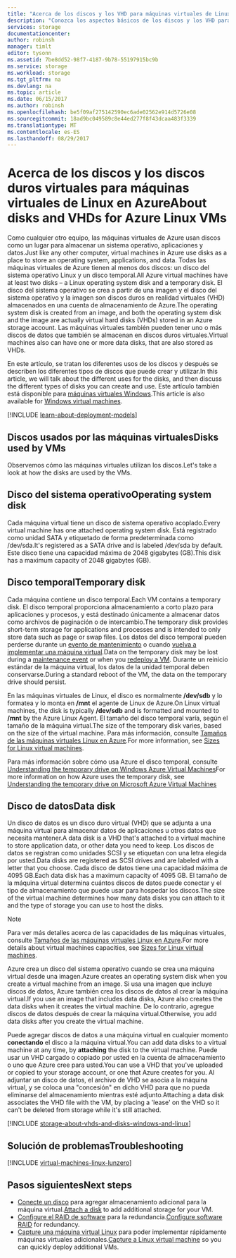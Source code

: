 ```yaml
---
title: "Acerca de los discos y los VHD para máquinas virtuales de Linux en Microsoft Azure | Microsoft Docs"
description: "Conozca los aspectos básicos de los discos y los VHD para las máquinas virtuales Linux en Azure."
services: storage
documentationcenter: 
author: robinsh
manager: timlt
editor: tysonn
ms.assetid: 7be8dd52-98f7-4187-9b78-55197915bc9b
ms.service: storage
ms.workload: storage
ms.tgt_pltfrm: na
ms.devlang: na
ms.topic: article
ms.date: 06/15/2017
ms.author: robinsh
ms.openlocfilehash: be5f09af275142590ec6ade02562e914d5726e08
ms.sourcegitcommit: 18ad9bc049589c8e44ed277f8f43dcaa483f3339
ms.translationtype: MT
ms.contentlocale: es-ES
ms.lasthandoff: 08/29/2017
---
```

# <a name="about-disks-and-vhds-for-azure-linux-vms"></a><span data-ttu-id="55b29-103">Acerca de los discos y los discos duros virtuales para máquinas virtuales de Linux en Azure</span><span class="sxs-lookup"><span data-stu-id="55b29-103">About disks and VHDs for Azure Linux VMs</span></span>
<span data-ttu-id="55b29-104">Como cualquier otro equipo, las máquinas virtuales de Azure usan discos como un lugar para almacenar un sistema operativo, aplicaciones y datos.</span><span class="sxs-lookup"><span data-stu-id="55b29-104">Just like any other computer, virtual machines in Azure use disks as a place to store an operating system, applications, and data.</span></span> <span data-ttu-id="55b29-105">Todas las máquinas virtuales de Azure tienen al menos dos discos: un disco del sistema operativo Linux y un disco temporal.</span><span class="sxs-lookup"><span data-stu-id="55b29-105">All Azure virtual machines have at least two disks – a Linux operating system disk and a temporary disk.</span></span> <span data-ttu-id="55b29-106">El disco del sistema operativo se crea a partir de una imagen y el disco del sistema operativo y la imagen son discos duros en realidad virtuales (VHD) almacenados en una cuenta de almacenamiento de Azure.</span><span class="sxs-lookup"><span data-stu-id="55b29-106">The operating system disk is created from an image, and both the operating system disk and the image are actually virtual hard disks (VHDs) stored in an Azure storage account.</span></span> <span data-ttu-id="55b29-107">Las máquinas virtuales también pueden tener uno o más discos de datos que también se almacenan en discos duros virtuales.</span><span class="sxs-lookup"><span data-stu-id="55b29-107">Virtual machines also can have one or more data disks, that are also stored as VHDs.</span></span> 

<span data-ttu-id="55b29-108">En este artículo, se tratan los diferentes usos de los discos y después se describen los diferentes tipos de discos que puede crear y utilizar.</span><span class="sxs-lookup"><span data-stu-id="55b29-108">In this article, we will talk about the different uses for the disks, and then discuss the different types of disks you can create and use.</span></span> <span data-ttu-id="55b29-109">Este artículo también está disponible para [máquinas virtuales Windows](../windows/about-disks-and-vhds.md).</span><span class="sxs-lookup"><span data-stu-id="55b29-109">This article is also available for [Windows virtual machines](../windows/about-disks-and-vhds.md).</span></span>

[!INCLUDE [learn-about-deployment-models](../../../includes/learn-about-deployment-models-both-include.md)]

## <a name="disks-used-by-vms"></a><span data-ttu-id="55b29-110">Discos usados por las máquinas virtuales</span><span class="sxs-lookup"><span data-stu-id="55b29-110">Disks used by VMs</span></span>

<span data-ttu-id="55b29-111">Observemos cómo las máquinas virtuales utilizan los discos.</span><span class="sxs-lookup"><span data-stu-id="55b29-111">Let's take a look at how the disks are used by the VMs.</span></span>

## <a name="operating-system-disk"></a><span data-ttu-id="55b29-112">Disco del sistema operativo</span><span class="sxs-lookup"><span data-stu-id="55b29-112">Operating system disk</span></span>
<span data-ttu-id="55b29-113">Cada máquina virtual tiene un disco de sistema operativo acoplado.</span><span class="sxs-lookup"><span data-stu-id="55b29-113">Every virtual machine has one attached operating system disk.</span></span> <span data-ttu-id="55b29-114">Está registrado como unidad SATA y etiquetado de forma predeterminada como /dev/sda.</span><span class="sxs-lookup"><span data-stu-id="55b29-114">It's registered as a SATA drive and is labeled /dev/sda by default.</span></span> <span data-ttu-id="55b29-115">Este disco tiene una capacidad máxima de 2048 gigabytes (GB).</span><span class="sxs-lookup"><span data-stu-id="55b29-115">This disk has a maximum capacity of 2048 gigabytes (GB).</span></span> 

## <a name="temporary-disk"></a><span data-ttu-id="55b29-116">Disco temporal</span><span class="sxs-lookup"><span data-stu-id="55b29-116">Temporary disk</span></span>
<span data-ttu-id="55b29-117">Cada máquina contiene un disco temporal.</span><span class="sxs-lookup"><span data-stu-id="55b29-117">Each VM contains a temporary disk.</span></span> <span data-ttu-id="55b29-118">El disco temporal proporciona almacenamiento a corto plazo para aplicaciones y procesos, y está destinado únicamente a almacenar datos como archivos de paginación o de intercambio.</span><span class="sxs-lookup"><span data-stu-id="55b29-118">The temporary disk provides short-term storage for applications and processes and is intended to only store data such as page or swap files.</span></span> <span data-ttu-id="55b29-119">Los datos del disco temporal pueden perderse durante un [evento de mantenimiento](../windows/manage-availability.md?toc=%2fazure%2fvirtual-machines%2fwindows%2ftoc.json#understand-vm-reboots---maintenance-vs-downtime) o cuando [vuelva a implementar una máquina virtual](../windows/redeploy-to-new-node.md?toc=%2fazure%2fvirtual-machines%2flinux%2ftoc.json).</span><span class="sxs-lookup"><span data-stu-id="55b29-119">Data on the temporary disk may be lost during a [maintenance event](../windows/manage-availability.md?toc=%2fazure%2fvirtual-machines%2fwindows%2ftoc.json#understand-vm-reboots---maintenance-vs-downtime) or when you [redeploy a VM](../windows/redeploy-to-new-node.md?toc=%2fazure%2fvirtual-machines%2flinux%2ftoc.json).</span></span> <span data-ttu-id="55b29-120">Durante un reinicio estándar de la máquina virtual, los datos de la unidad temporal deben conservarse.</span><span class="sxs-lookup"><span data-stu-id="55b29-120">During a standard reboot of the VM, the data on the temporary drive should persist.</span></span>

<span data-ttu-id="55b29-121">En las máquinas virtuales de Linux, el disco es normalmente **/dev/sdb** y lo formatea y lo monta en **/mnt** el agente de Linux de Azure.</span><span class="sxs-lookup"><span data-stu-id="55b29-121">On Linux virtual machines, the disk is typically **/dev/sdb** and is formatted and mounted to **/mnt** by the Azure Linux Agent.</span></span> <span data-ttu-id="55b29-122">El tamaño del disco temporal varía, según el tamaño de la máquina virtual.</span><span class="sxs-lookup"><span data-stu-id="55b29-122">The size of the temporary disk varies, based on the size of the virtual machine.</span></span> <span data-ttu-id="55b29-123">Para más información, consulte [Tamaños de las máquinas virtuales Linux en Azure](../windows/sizes.md).</span><span class="sxs-lookup"><span data-stu-id="55b29-123">For more information, see [Sizes for Linux virtual machines](../windows/sizes.md).</span></span>

<span data-ttu-id="55b29-124">Para más información sobre cómo usa Azure el disco temporal, consulte [Understanding the temporary drive on Windows Azure Virtual Machines](https://blogs.msdn.microsoft.com/mast/2013/12/06/understanding-the-temporary-drive-on-windows-azure-virtual-machines/)</span><span class="sxs-lookup"><span data-stu-id="55b29-124">For more information on how Azure uses the temporary disk, see [Understanding the temporary drive on Microsoft Azure Virtual Machines](https://blogs.msdn.microsoft.com/mast/2013/12/06/understanding-the-temporary-drive-on-windows-azure-virtual-machines/)</span></span>

## <a name="data-disk"></a><span data-ttu-id="55b29-125">Disco de datos</span><span class="sxs-lookup"><span data-stu-id="55b29-125">Data disk</span></span>
<span data-ttu-id="55b29-126">Un disco de datos es un disco duro virtual (VHD) que se adjunta a una máquina virtual para almacenar datos de aplicaciones u otros datos que necesita mantener.</span><span class="sxs-lookup"><span data-stu-id="55b29-126">A data disk is a VHD that's attached to a virtual machine to store application data, or other data you need to keep.</span></span> <span data-ttu-id="55b29-127">Los discos de datos se registran como unidades SCSI y se etiquetan con una letra elegida por usted.</span><span class="sxs-lookup"><span data-stu-id="55b29-127">Data disks are registered as SCSI drives and are labeled with a letter that you choose.</span></span> <span data-ttu-id="55b29-128">Cada disco de datos tiene una capacidad máxima de 4095 GB.</span><span class="sxs-lookup"><span data-stu-id="55b29-128">Each data disk has a maximum capacity of 4095 GB.</span></span> <span data-ttu-id="55b29-129">El tamaño de la máquina virtual determina cuántos discos de datos puede conectar y el tipo de almacenamiento que puede usar para hospedar los discos.</span><span class="sxs-lookup"><span data-stu-id="55b29-129">The size of the virtual machine determines how many data disks you can attach to it and the type of storage you can use to host the disks.</span></span>

> [!NOTE]
> <span data-ttu-id="55b29-130">Para ver más detalles acerca de las capacidades de las máquinas virtuales, consulte [Tamaños de las máquinas virtuales Linux en Azure](../windows/sizes.md).</span><span class="sxs-lookup"><span data-stu-id="55b29-130">For more details about virtual machines capacities, see [Sizes for Linux virtual machines](../windows/sizes.md).</span></span>
> 

<span data-ttu-id="55b29-131">Azure crea un disco del sistema operativo cuando se crea una máquina virtual desde una imagen.</span><span class="sxs-lookup"><span data-stu-id="55b29-131">Azure creates an operating system disk when you create a virtual machine from an image.</span></span> <span data-ttu-id="55b29-132">Si usa una imagen que incluye discos de datos, Azure también crea los discos de datos al crear la máquina virtual.</span><span class="sxs-lookup"><span data-stu-id="55b29-132">If you use an image that includes data disks, Azure also creates the data disks when it creates the virtual machine.</span></span> <span data-ttu-id="55b29-133">De lo contrario, agregue discos de datos después de crear la máquina virtual.</span><span class="sxs-lookup"><span data-stu-id="55b29-133">Otherwise, you add data disks after you create the virtual machine.</span></span>

<span data-ttu-id="55b29-134">Puede agregar discos de datos a una máquina virtual en cualquier momento **conectando** el disco a la máquina virtual.</span><span class="sxs-lookup"><span data-stu-id="55b29-134">You can add data disks to a virtual machine at any time, by **attaching** the disk to the virtual machine.</span></span> <span data-ttu-id="55b29-135">Puede usar un VHD cargado o copiado por usted en la cuenta de almacenamiento o uno que Azure cree para usted.</span><span class="sxs-lookup"><span data-stu-id="55b29-135">You can use a VHD that you've uploaded or copied to your storage account, or one that Azure creates for you.</span></span> <span data-ttu-id="55b29-136">Al adjuntar un disco de datos, el archivo de VHD se asocia a la máquina virtual, y se coloca una "concesión" en dicho VHD para que no pueda eliminarse del almacenamiento mientras esté adjunto.</span><span class="sxs-lookup"><span data-stu-id="55b29-136">Attaching a data disk associates the VHD file with the VM, by placing a 'lease' on the VHD so it can't be deleted from storage while it's still attached.</span></span>

[!INCLUDE [storage-about-vhds-and-disks-windows-and-linux](../../../includes/storage-about-vhds-and-disks-windows-and-linux.md)]

## <a name="troubleshooting"></a><span data-ttu-id="55b29-137">Solución de problemas</span><span class="sxs-lookup"><span data-stu-id="55b29-137">Troubleshooting</span></span>
[!INCLUDE [virtual-machines-linux-lunzero](../../../includes/virtual-machines-linux-lunzero.md)]

## <a name="next-steps"></a><span data-ttu-id="55b29-138">Pasos siguientes</span><span class="sxs-lookup"><span data-stu-id="55b29-138">Next steps</span></span>
* <span data-ttu-id="55b29-139">[Conecte un disco](add-disk.md?toc=%2fazure%2fvirtual-machines%2flinux%2ftoc.json) para agregar almacenamiento adicional para la máquina virtual.</span><span class="sxs-lookup"><span data-stu-id="55b29-139">[Attach a disk](add-disk.md?toc=%2fazure%2fvirtual-machines%2flinux%2ftoc.json) to add additional storage for your VM.</span></span>
* <span data-ttu-id="55b29-140">[Configure el RAID de software](configure-raid.md?toc=%2fazure%2fvirtual-machines%2flinux%2ftoc.json) para la redundancia.</span><span class="sxs-lookup"><span data-stu-id="55b29-140">[Configure software RAID](configure-raid.md?toc=%2fazure%2fvirtual-machines%2flinux%2ftoc.json) for redundancy.</span></span>
* <span data-ttu-id="55b29-141">[Capture una máquina virtual Linux](./classic/capture-image.md?toc=%2fazure%2fvirtual-machines%2flinux%2fclassic%2ftoc.json) para poder implementar rápidamente máquinas virtuales adicionales.</span><span class="sxs-lookup"><span data-stu-id="55b29-141">[Capture a Linux virtual machine](./classic/capture-image.md?toc=%2fazure%2fvirtual-machines%2flinux%2fclassic%2ftoc.json) so you can quickly deploy additional VMs.</span></span>

